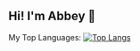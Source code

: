 ## Hi! I'm Abbey 👋


My Top Languages:
[![Top Langs](https://github-readme-stats.vercel.app/api/top-langs/?username=abbeycameron)](https://github.com/anuraghazra/github-readme-stats)

<!--
**abbeycameron/abbeycameron** is a ✨ _special_ ✨ repository because its `README.md` (this file) appears on your GitHub profile.

Here are some ideas to get you started:

- 🔭 I’m currently working on ...
- 🌱 I’m currently learning ...
- 👯 I’m looking to collaborate on ...
- 🤔 I’m looking for help with ...
- 💬 Ask me about ...
- 📫 How to reach me: ...
- 😄 Pronouns: ...
- ⚡ Fun fact: ...
-->
